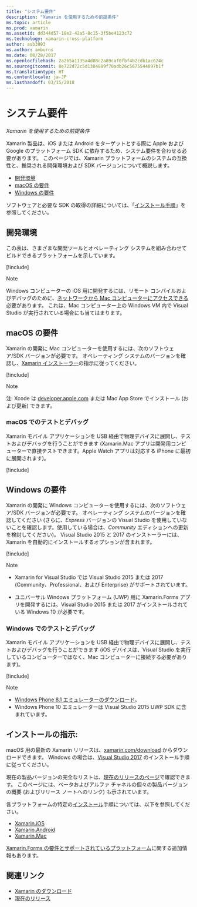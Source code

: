 ```yaml
---
title: "システム要件"
description: "Xamarin を使用するための前提条件"
ms.topic: article
ms.prod: xamarin
ms.assetid: dd344d57-18e2-42a5-8c15-3f5be4123c72
ms.technology: xamarin-cross-platform
author: asb3993
ms.author: amburns
ms.date: 08/28/2017
ms.openlocfilehash: 2a2b5a1135a4d08c2a89caf0fbf4b2cdb1ac624c
ms.sourcegitcommit: 8e722d72c5d1384889f70adb26c5675544897b1f
ms.translationtype: HT
ms.contentlocale: ja-JP
ms.lasthandoff: 03/15/2018
---
```

# <a name="system-requirements"></a>システム要件

_Xamarin を使用するための前提条件_

Xamarin 製品は、iOS または Android をターゲットとする際に Apple および Google のプラットフォーム SDK に依存するため、システム要件を合わせる必要があります。 このページでは、Xamarin プラットフォームのシステムの互換性と、推奨される開発環境および SDK バージョンについて概説します。

- [開発環境](#devenv)
- [macOS の要件](#mac)
- [Windows の要件](#windows)

ソフトウェアと必要な SDK の取得の詳細については、「[インストール手順](#install)」を参照してください。

<a name="devenv" />

## <a name="development-environments"></a>開発環境

この表は、さまざまな開発ツールとオペレーティング システムを組み合わせてビルドできるプラットフォームを示しています。

[!include[](~/cross-platform/includes/development-environment.md)]


> [!NOTE]
> Windows コンピューターの iOS 用に開発するには、リモート コンパイルおよびデバッグのために、[ネットワークから Mac コンピューターにアクセスできる](~/ios/get-started/installation/windows/connecting-to-mac/index.md)必要があります。 これは、Mac コンピューター上の Windows VM 内で Visual Studio が実行されている場合にも当てはまります。

<a name="mac" />

## <a name="macos-requirements"></a>macOS の要件

Xamarin の開発に Mac コンピューターを使用するには、次のソフトウェア/SDK バージョンが必要です。 オペレーティング システムのバージョンを確認し、[Xamarin インストーラー](#install)の指示に従ってください。

[!include[](~/cross-platform/includes/macos-requirements.md)]

> [!NOTE]
> 注: Xcode は [developer.apple.com](https://developer.apple.com/xcode/download/) または Mac App Store でインストール (および更新) できます。

### <a name="testing--debugging-on-macos"></a>macOS でのテストとデバッグ

Xamarin モバイル アプリケーションを USB 経由で物理デバイスに展開し、テストおよびデバッグを行うことができます (Xamarin.Mac アプリは開発用コンピューターで直接テストできます。Apple Watch アプリは対応する iPhone に最初に展開されます)。

[!include[](~/cross-platform/includes/macos-testing.md)]


<a name="windows" />

## <a name="windows-requirements"></a>Windows の要件

Xamarin の開発に Windows コンピューターを使用するには、次のソフトウェア/SDK バージョンが必要です。
オペレーティング システムのバージョンを確認してください (さらに、*Express* バージョンの Visual Studio を使用していないことを確認します。使用している場合は、*Community* エディションへの更新を検討してください)。
Visual Studio 2015 と 2017 のインストーラーには、Xamarin を自動的にインストールするオプションが含まれます。

[!include[](~/cross-platform/includes/windows-requirements.md)]


> [!NOTE]
>
>* Xamarin for Visual Studio では Visual Studio 2015 または 2017 (Community、Professional、および Enterprise) がサポートされています。
>
>* ユニバーサル Windows プラットフォーム (UWP) 用に Xamarin.Forms アプリを開発するには、Visual Studio 2015 または 2017 がインストールされている Windows 10 が必要です。


### <a name="testing--debugging-on-windows"></a>Windows でのテストとデバッグ

Xamarin モバイル アプリケーションを USB 経由で物理デバイスに展開し、テストおよびデバッグを行うことができます (iOS デバイスは、Visual Studio を実行しているコンピューターではなく、Mac コンピューターに接続する必要があります)。

[!include[](~/cross-platform/includes/windows-testing.md)]


> [!NOTE]
>
>* [Windows Phone 8.1 エミュレーターのダウンロード](https://www.microsoft.com/en-us/download/details.aspx?id=43719)。
>* Windows Phone 10 エミュレーターは Visual Studio 2015 UWP SDK に含まれています。

<a name="install" />

## <a name="installation-instructions"></a>インストールの指示:

macOS 用の最新の Xamarin リリースは、[xamarin.com/download](http://xamarin.com/download) からダウンロードできます。 Windows の場合は、[Visual Studio 2017](https://docs.microsoft.com/en-us/visualstudio/install/install-visual-studio) のインストール手順に従ってください。

現在の製品バージョンの完全なリストは、[現在のリリースのページ](http://developer.xamarin.com/releases/current/)で確認できます。 このページには、ベータおよびアルファ チャネルの個々の製品バージョンの概要 (およびリリース ノートへのリンク) も示されています。

各プラットフォームの特定の[インストール](~/cross-platform/get-started/installation/index.md)手順については、以下を参照してください。

- [Xamarin.iOS](~/ios/get-started/installation/index.md)
- [Xamarin.Android](~/android/get-started/installation/index.md)
- [Xamarin.Mac](~/mac/get-started/installation.md)

[Xamarin.Forms の要件とサポートされているプラットフォーム](~/xamarin-forms/get-started/installation.md)に関する追加情報もあります。


## <a name="related-links"></a>関連リンク

- [Xamarin のダウンロード](https://xamarin.com/download/)
- [現在のリリース](https://developer.xamarin.com/releases/current/)
